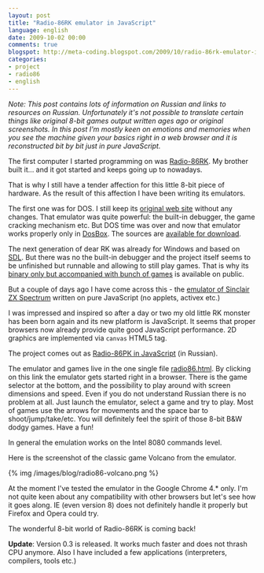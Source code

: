 ```yaml
---
layout: post
title: "Radio-86RK emulator in JavaScript"
language: english
date: 2009-10-02 00:00
comments: true
blogspot: http://meta-coding.blogspot.com/2009/10/radio-86rk-emulator-in-javascript.html
categories: 
- project
- radio86
- english
---
```

*Note: This post contains lots of information on Russian and links to resources on Russian. Unfortunately it's not possible to translate certain things like original 8-bit games output written ages ago or original screenshots. In this post I'm mostly keen on emotions and memories when you see the machine given your basics right in a web browser and it is reconstructed bit by bit just in pure JavaScript.*

The first computer I started programming on was [Radio-86RK][]. My brother built it... and it got started and keeps going up to nowadays.

[Radio-86RK]: http://en.wikipedia.org/wiki/History_of_computer_hardware_in_Soviet_Bloc_countries#Radio-86RK

That is why I still have a tender affection for this little 8-bit piece of hardware. As the result of this affection I have been writing its emulators.

The first one was for DOS. I still keep its [original web site][Emulator for DOS] without any changes. That emulator was quite powerful: the built-in debugger, the game cracking mechanism etc. But DOS time was over and now that emulator works properly only in [DosBox][]. The sources are [available for download][Emulator for DOS sources].

[Emulator for DOS]: /projects/radio86/emulator/dos/
[DosBox]: http://www.dosbox.com/
[Emulator for DOS sources]: /projects/radio86/emulator/dos/download.html

The next generation of dear RK was already for Windows and based on [SDL][]. But there was no the built-in debugger and the project itself seems to be unfinished but runnable and allowing to still play games. That is why its [binary only but accompanied with bunch of games][Emulator for Windows] is available on public.

[SDL]: http://www.libsdl.org/
[Emulator for Windows]: /projects/radio86/emulator/windows/radio86-0.0.1.zip

But a couple of days ago I have come across this - the [emulator of Sinclair ZX Spectrum][jsspeccy] written on pure JavaScript (no applets, activex etc.)

[jsspeccy]: http://matt.west.co.tt/spectrum/jsspeccy/

I was impressed and inspired so after a day or two my old little RK monster has been born again and its new platform is JavaScript. It seems that proper browsers now already provide quite good JavaScript performance. 2D graphics are implemented via `canvas` HTML5 tag.

The project comes out as [Radio-86РК in JavaScript][] (in Russian).

[Radio-86РК in JavaScript]: http://code.google.com/p/radio86/

The emulator and games live in the one single file [radio86.html][]. By clicking on this link the emulator gets started right in a browser. There is the game selector at the bottom, and the possibility to play around with screen dimensions and speed.
Even if you do not understand Russian there is no problem at all. Just launch the emulator, select a game and try to play. Most of games use the arrows for movements and the space bar to shoot/jump/take/etc. You will definitely feel the spirit of those 8-bit B&W dodgy games. Have a fun!

[radio86.html]: http://radio86.googlecode.com/hg/online/radio86.html

In general the emulation works on the Intel 8080 commands level.

Here is the screenshot of the classic game Volcano from the emulator.

{% img /images/blog/radio86-volcano.png %}

At the moment I've tested the emulator in the Google Chrome 4.* only. I'm not quite keen about any compatibility with other browsers but let's see how it goes along. IE (even version 8) does not definitely handle it properly but Firefox and Opera could try.

The wonderful 8-bit world of Radio-86RK is coming back!

**Update**: Version 0.3 is released. It works much faster and does not thrash CPU anymore. Also I have included a few applications (interpreters, compilers, tools etc.)
